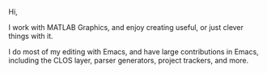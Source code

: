 Hi,

I work with MATLAB Graphics, and enjoy creating useful, or just clever things with it.

I do most of my editing with Emacs, and have large contributions in Emacs, including the CLOS layer, parser generators, project trackers, and more.

